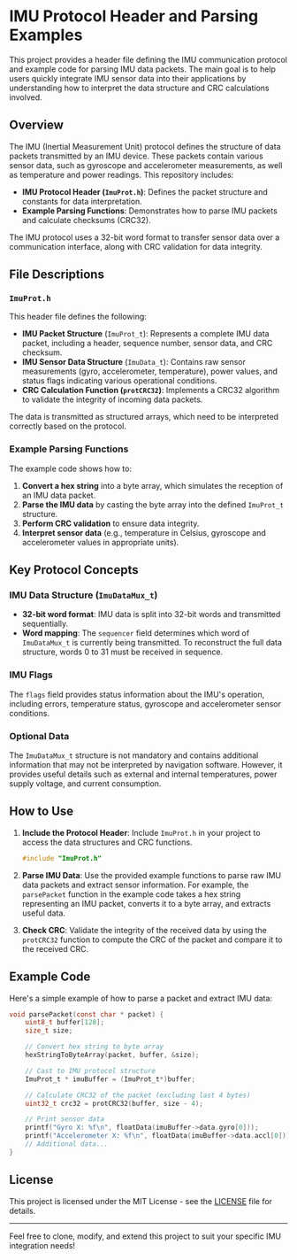 # IMU Protocol Header and Parsing Examples

This project provides a header file defining the IMU communication protocol and example code for parsing IMU data packets. The main goal is to help users quickly integrate IMU sensor data into their applications by understanding how to interpret the data structure and CRC calculations involved.

## Overview

The IMU (Inertial Measurement Unit) protocol defines the structure of data packets transmitted by an IMU device. These packets contain various sensor data, such as gyroscope and accelerometer measurements, as well as temperature and power readings. This repository includes:

- **IMU Protocol Header (`ImuProt.h`)**: Defines the packet structure and constants for data interpretation.
- **Example Parsing Functions**: Demonstrates how to parse IMU packets and calculate checksums (CRC32).
  
The IMU protocol uses a 32-bit word format to transfer sensor data over a communication interface, along with CRC validation for data integrity.

## File Descriptions

### `ImuProt.h`
This header file defines the following:

- **IMU Packet Structure** (`ImuProt_t`): Represents a complete IMU data packet, including a header, sequence number, sensor data, and CRC checksum.
- **IMU Sensor Data Structure** (`ImuData_t`): Contains raw sensor measurements (gyro, accelerometer, temperature), power values, and status flags indicating various operational conditions.
- **CRC Calculation Function (`protCRC32`)**: Implements a CRC32 algorithm to validate the integrity of incoming data packets.

The data is transmitted as structured arrays, which need to be interpreted correctly based on the protocol.

### Example Parsing Functions

The example code shows how to:

1. **Convert a hex string** into a byte array, which simulates the reception of an IMU data packet.
2. **Parse the IMU data** by casting the byte array into the defined `ImuProt_t` structure.
3. **Perform CRC validation** to ensure data integrity.
4. **Interpret sensor data** (e.g., temperature in Celsius, gyroscope and accelerometer values in appropriate units).

## Key Protocol Concepts

### IMU Data Structure (`ImuDataMux_t`)

- **32-bit word format**: IMU data is split into 32-bit words and transmitted sequentially.
- **Word mapping**: The `sequencer` field determines which word of `ImuDataMux_t` is currently being transmitted. To reconstruct the full data structure, words 0 to 31 must be received in sequence.

### IMU Flags

The `flags` field provides status information about the IMU's operation, including errors, temperature status, gyroscope and accelerometer sensor conditions.

### Optional Data

The `ImuDataMux_t` structure is not mandatory and contains additional information that may not be interpreted by navigation software. However, it provides useful details such as external and internal temperatures, power supply voltage, and current consumption.

## How to Use

1. **Include the Protocol Header**: 
   Include `ImuProt.h` in your project to access the data structures and CRC functions.
   
   ```c
   #include "ImuProt.h"
   ```

2. **Parse IMU Data**:
   Use the provided example functions to parse raw IMU data packets and extract sensor information. For example, the `parsePacket` function in the example code takes a hex string representing an IMU packet, converts it to a byte array, and extracts useful data.

3. **Check CRC**:
   Validate the integrity of the received data by using the `protCRC32` function to compute the CRC of the packet and compare it to the received CRC.

## Example Code

Here's a simple example of how to parse a packet and extract IMU data:

```c
void parsePacket(const char * packet) {
    uint8_t buffer[128];
    size_t size;

    // Convert hex string to byte array
    hexStringToByteArray(packet, buffer, &size);

    // Cast to IMU protocol structure
    ImuProt_t * imuBuffer = (ImuProt_t*)buffer;

    // Calculate CRC32 of the packet (excluding last 4 bytes)
    uint32_t crc32 = protCRC32(buffer, size - 4);

    // Print sensor data
    printf("Gyro X: %f\n", floatData(imuBuffer->data.gyro[0]));
    printf("Accelerometer X: %f\n", floatData(imuBuffer->data.accl[0]));
    // Additional data...
}
```

## License

This project is licensed under the MIT License - see the [LICENSE](LICENSE) file for details.

---

Feel free to clone, modify, and extend this project to suit your specific IMU integration needs!
